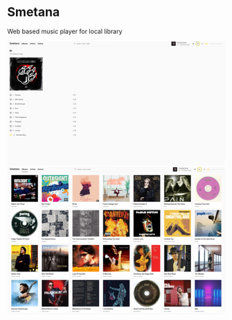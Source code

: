 # Smetana
Web based music player for local library

![Smetana](Screenshot1.png)
![Smetana](Screenshot2.png)